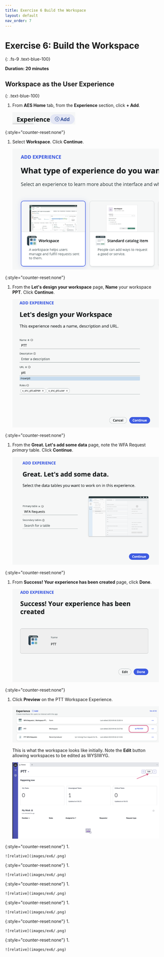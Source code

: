 ```yaml
---
title: Exercise 6 Build the Workspace
layout: default
nav_order: 7
---
```


# Exercise 6: Build the Workspace
{: .fs-9 .text-blue-100}

**Duration: 20 minutes**

## Workspace as the User Experience
{: .text-blue-100}
1.  From **AES Home** tab, from the **Experience** section, click **+ Add**.  

    ![relative](images/ex6/01.png)

{:style="counter-reset:none"}
1.  Select **Workspace**. Click **Continue**.

    ![relative](images/ex6/02.png)

{:style="counter-reset:none"}
1.  From the **Let's design your workspace** page, **Name** your workspace **PPT**.  Click **Continue**.

    ![relative](images/ex6/03.png)

{:style="counter-reset:none"}
1.  From the **Great. Let's add some data** page, note the WFA Request _primary_ table.  Click **Continue**.

    ![relative](images/ex6/04.png)

{:style="counter-reset:none"}
1.  From **Success! Your experience has been created** page, click **Done**.

    ![relative](images/ex6/05.png)

{:style="counter-reset:none"}
1.  Click **Preview** on the PTT Workspace Experience.

    ![relative](images/ex6/06.png)

    This is what the workspace looks like initially.  Note the **Edit** button allowing workspaces to be edited as WYSIWYG. 

    ![relative](images/ex6/07.png)

{:style="counter-reset:none"}
1.  

    ![relative](images/ex6/.png)

{:style="counter-reset:none"}
1.  

    ![relative](images/ex6/.png)

{:style="counter-reset:none"}
1.  

    ![relative](images/ex6/.png)

{:style="counter-reset:none"}
1.  

    ![relative](images/ex6/.png)

{:style="counter-reset:none"}
1.  

    ![relative](images/ex6/.png)

{:style="counter-reset:none"}
1.  

    ![relative](images/ex6/.png)
